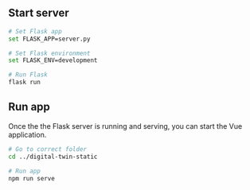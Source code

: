 ## Start server

``` bash
# Set Flask app
set FLASK_APP=server.py

# Set Flask environment
set FLASK_ENV=development

# Run Flask
flask run
```

## Run app
Once the the Flask server is running and serving, you can start the Vue application. 

``` bash
# Go to correct folder
cd ../digital-twin-static

# Run app
npm run serve
```